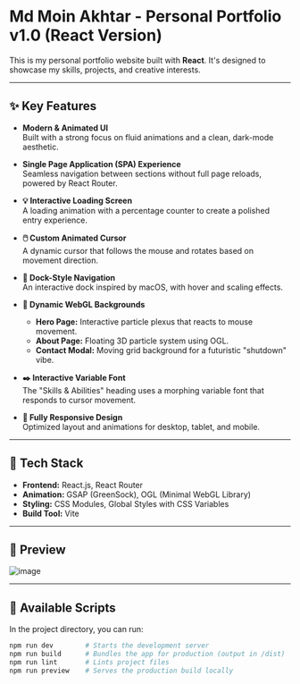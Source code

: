 # Md Moin Akhtar - Personal Portfolio v1.0 (React Version)

This is my personal portfolio website built with **React**. It's designed to showcase my skills, projects, and creative interests.

---

## ✨ Key Features

- **Modern & Animated UI**  
  Built with a strong focus on fluid animations and a clean, dark-mode aesthetic.

- **Single Page Application (SPA) Experience**  
  Seamless navigation between sections without full page reloads, powered by React Router.

- **💡 Interactive Loading Screen**  
  A loading animation with a percentage counter to create a polished entry experience.

- **🖱️ Custom Animated Cursor**  
  A dynamic cursor that follows the mouse and rotates based on movement direction.

- **🧭 Dock-Style Navigation**  
  An interactive dock inspired by macOS, with hover and scaling effects.

- **🎨 Dynamic WebGL Backgrounds**
  - **Hero Page:** Interactive particle plexus that reacts to mouse movement.
  - **About Page:** Floating 3D particle system using OGL.
  - **Contact Modal:** Moving grid background for a futuristic "shutdown" vibe.

- **✒️ Interactive Variable Font**  
  The "Skills & Abilities" heading uses a morphing variable font that responds to cursor movement.

- **📱 Fully Responsive Design**  
  Optimized layout and animations for desktop, tablet, and mobile.

---

## 📁 Tech Stack

- **Frontend:** React.js, React Router  
- **Animation:** GSAP (GreenSock), OGL (Minimal WebGL Library)  
- **Styling:** CSS Modules, Global Styles with CSS Variables  
- **Build Tool:** Vite

---

## 📸 Preview

![image](https://github.com/user-attachments/assets/b0fe076b-16af-402c-8032-ce02cabda0cd)

---

## 📜 Available Scripts

In the project directory, you can run:

```bash
npm run dev        # Starts the development server
npm run build      # Bundles the app for production (output in /dist)
npm run lint       # Lints project files
npm run preview    # Serves the production build locally
